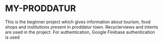 # MY-PRODDATUR
This is the beginner project which gives information about tourism, food shops and institutions present in proddatur town. Recyclerviews and intents are used in the project. For authentication, Google Firebase authentication is used
